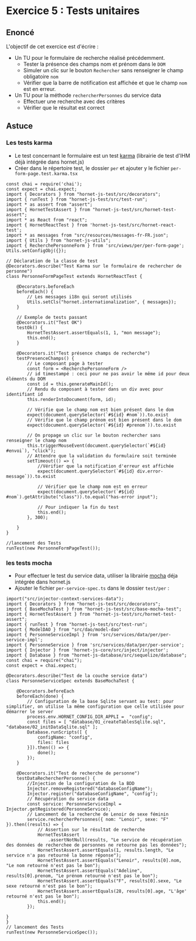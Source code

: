 # Exercice 5 : Tests unitaires

## Enoncé
L'objectif de cet exercice est d'écrire :
- Un TU pour le formulaire de recherche réalisé précédemment.
    - Tester la présence des champs nom et prénom dans le `DOM`
    - Simuler un clic sur le bouton `Rechercher` sans renseigner le champ obligatoire `nom`
    - Vérifier que la barre de notification est affichée et que le champ `nom` est en erreur.
- Un TU pour la méthode `rechercherPersonnes` du service data
    - Effectuer une recherche avec des critères
    - Vérifier que le résultat est correct
    

## Astuce

### Les tests karma
- Le test concernant le formulaire est un test [karma](https://karma-runner.github.io/2.0/index.html) (librairie de test d'IHM déjà intégrée dans hornet.js)
- Créer dans le répertoire test, le dossier `per` et ajouter y le fichier `per-form-page.test.karma.tsx`

```
const chai = require('chai');
const expect = chai.expect;
import { Decorators } from "hornet-js-test/src/decorators";
import { runTest } from "hornet-js-test/src/test-run";
import * as assert from "assert";
import { HornetTestAssert } from "hornet-js-test/src/hornet-test-assert";
import * as React from "react";
import { HornetReactTest } from 'hornet-js-test/src/hornet-react-test';
import * as messages from "src/resources/messages-fr-FR.json";
import { Utils } from "hornet-js-utils";
import { RecherchePersonneForm } from 'src/views/per/per-form-page';
Utils.setConfigObj({});

// Déclaration de la classe de test
@Decorators.describe("Test Karma sur le formulaire de rechercher de personne")
class PersonneFormPageTest extends HornetReactTest {

    @Decorators.beforeEach
    beforeEach() {
        // Les messages i18n qui seront utilisés
        Utils.setCls("hornet.internationalization", { messages});
    }

    // Exemple de tests passant
    @Decorators.it("Test OK")
    testOk() {
        HornetTestAssert.assertEquals(1, 1, "mon message");
        this.end();
    }

    @Decorators.it("Test présence champs de recherche")
    testPresenceChamps() {
        // Le composant page à tester
        const form = <RecherchePersonneForm />
        // id timestampé : ceci pour ne pas avoir le même id pour deux éléments du DOM
        const id = this.generateMainId();
        // Rendu du composant à tester dans un div avec pour identifiant id
        this.renderIntoDocument(form, id);

        // Vérifie que le champ nom est bien présent dans le dom
        expect(document.querySelector(`#${id} #nom`)).to.exist
        // Vérifie que le champ prénom est bien présent dans le dom
        expect(document.querySelector(`#${id} #prenom`)).to.exist

        // On propage un clic sur le bouton rechercher sans  renseigner le champ nom
        this.triggerMouseEvent(document.querySelector(`#${id} #envoi`), "click");
        // Attendre que la validation du formulaire soit terminée
        setTimeout(() => {
            //Vérifier que la notification d'erreur est affichée
            expect(document.querySelector(`#${id} div.error-message`)).to.exist
            
            // Vérifier que le champ nom est en erreur
            expect(document.querySelector(`#${id} #nom`).getAttribute("class")).to.equal("has-error input");

            // Pour indiquer la fin du test
            this.end();
        }, 300);

    }
}

//lancement des Tests
runTest(new PersonneFormPageTest());

```

### les tests mocha
- Pour effectuer le test du service data, utiliser la librairie [mocha](https://mochajs.org/) déja intégrée dans hornet.js
- Ajouter le fichier `per-service-spec.ts` dans le dossier `test/per` :

```
import("src/injector-context-services-data");
import { Decorators } from "hornet-js-test/src/decorators";
import { BaseMochaTest } from "hornet-js-test/src/base-mocha-test";
import { HornetTestAssert } from "hornet-js-test/src/hornet-test-assert";
import { runTest } from "hornet-js-test/src/test-run";
import { ModelDAO } from "src/dao/model-dao"
import { PersonneServiceImpl } from 'src/services/data/per/per-service-impl';
import { PersonneService } from 'src/services/data/per/per-service';
import { Injector } from 'hornet-js-core/src/inject/injector';
import { Database } from "hornet-js-database/src/sequelize/database";
const chai = require("chai");
const expect = chai.expect;

@Decorators.describe("Test de la couche service data")
class PersonneServiceSpec extends BaseMochaTest {

    @Decorators.beforeEach
    beforeEach(done) {
        // Configuration de la base Sqlite servant au test: pour  simplifier, on utilise la même configuration que celle utilisée pour démarrer le server
        process.env.HORNET_CONFIG_DIR_APPLI =  "config";
        const files = [ "database/01_createTablesSqlite.sql",  "database/02_initDataSqlite.sql" ];
        Database.runScripts([ {
            configName: "config",
            files: files
        }]).then(() => {
            done();
        });
    }

    @Decorators.it("Test de recherche de personne")
    testDataRechercherPersonne() {
        //Injection de la configuration de la BDD
        Injector.removeRegistered("databaseConfigName");
        Injector.register("databaseConfigName", "config");
        // Récupération du service data
        const service: PersonneServiceImpl = Injector.getRegistered(PersonneService);
        // Lancement de la recherche de Lenoir de sexe féminin
        service.rechercherPersonnes({ nom: "Lenoir", sexe: "F" }).then((results) => {
            // Assertion sur le résultat de recherche
            HornetTestAssert
                .assertNotNull(results, "Le service de récupération des données de recherchee de personnes ne retourne pas les données");
            HornetTestAssert.assertEquals(1, results.length, "Le service n'a pas retourné la bonne réponse");
            HornetTestAssert.assertEquals("Lenoir", results[0].nom, "Le nom retourné n'est pas le bon");
            HornetTestAssert.assertEquals("Adeline", results[0].prenom, "Le prénom retourné n'est pas le bon");
            HornetTestAssert.assertEquals("F", results[0].sexe, "Le sexe retourné n'est pas le bon");
            HornetTestAssert.assertEquals(28, results[0].age, "L'âge' retourné n'est pas le bon");
            this.end();
        });

}
}
// lancement des Tests
runTest(new PersonneServiceSpec());

```